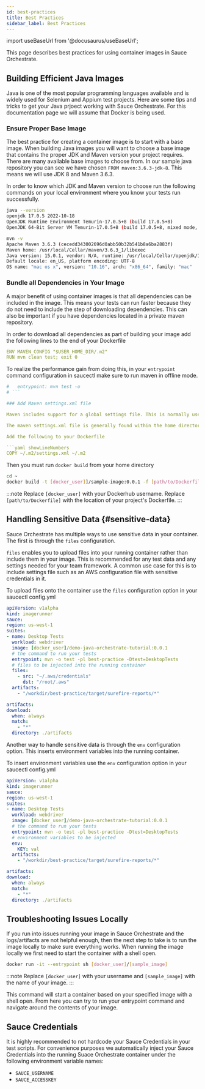```yaml
---
id: best-practices
title: Best Practices
sidebar_label: Best Practices
---
```


import useBaseUrl from '@docusaurus/useBaseUrl';

This page describes best practices for using container images in Sauce Orchestrate.

## Building Efficient Java Images

Java is one of the most popular programming languages available and is widely used for Selenium and Appium test projects. Here are some tips and tricks to get your Java prjoect working with Sauce Orchestrate. For this documentation page we will assume that Docker is being used.

### Ensure Proper Base Image

The best practice for creating a container image is to start with a base image. When building Java images you will want to choose a base image that contains the proper JDK and Maven version your project requires. There are many available base images to choose from. In our sample java repository you can see we have chosen `FROM maven:3.6.3-jdk-8`. This means we will use JDK 8 and Maven 3.6.3.

In order to know which JDK and Maven version to choose run the following commands on your local environment where you know your tests run successfully.

```bash
java --version
openjdk 17.0.5 2022-10-18
OpenJDK Runtime Environment Temurin-17.0.5+8 (build 17.0.5+8)
OpenJDK 64-Bit Server VM Temurin-17.0.5+8 (build 17.0.5+8, mixed mode, sharing)

mvn -v
Apache Maven 3.6.3 (cecedd343002696d0abb50b32b541b8a6ba2883f)
Maven home: /usr/local/Cellar/maven/3.6.3_1/libexec
Java version: 15.0.1, vendor: N/A, runtime: /usr/local/Cellar/openjdk/15.0.1/libexec/openjdk.jdk/Contents/Home
Default locale: en_US, platform encoding: UTF-8
OS name: "mac os x", version: "10.16", arch: "x86_64", family: "mac"
```

### Bundle all Dependencies in Your Image

A major benefit of using container images is that all dependencies can be included in the image. This means your tests can run faster because they do not need to include the step of downloading dependencies. This can also be important if you have dependencies located in a private maven repository.

In order to download all dependencies as part of building your image add the following lines to the end of your Dockerfile

```yaml showLineNumbers
ENV MAVEN_CONFIG "$USER_HOME_DIR/.m2"
RUN mvn clean test; exit 0
```

To realize the performance gain from doing this, in your `entrypoint` command configuration in saucectl make sure to run maven in offline mode.

````yaml
#   entrypoint: mvn test -o
# ```

### Add Maven settings.xml file

Maven includes support for a global settings file. This is normally used to configure global dependencies and registry locations. If your project requires the global settings.xml file be present then you must ensure that file exists within your container image.

The maven settings.xml file is generally found within the home directory of your local dev environment. In order to copy the settings.xml file located in your home directory you need to update your Dockerfile and where you run the ```docker build``` command from.

Add the following to your Dockerfile

```yaml showLineNumbers
COPY ~/.m2/settings.xml ~/.m2
````

Then you must run `docker build` from your home directory

```bash
cd ~
docker build -t [docker_user]]/sample-image:0.0.1 -f [path/to/Dockerfile]
```

:::note
Replace `[docker_user]` with your Dockerhub username. Replace `[path/to/Dockerfile]` with the location of your project's Dockerfile.
:::

## Handling Sensitive Data {#sensitive-data}

Sauce Orchestrate has multiple ways to use sensitive data in your container. The first is through the `files` configuration.

`files` enables you to upload files into your running container rather than include them in your image. This is recommended for any test data and any settings needed for your team framework. A common use case for this is to include settings file such as an AWS configuration file with sensitive credentials in it.

To upload files onto the container use the `files` configuration option in your saucectl config.yml

```yaml showLineNumbers
apiVersion: v1alpha
kind: imagerunner
sauce:
region: us-west-1
suites:
- name: Desktop Tests
  workload: webdriver
  image: [docker_user]/demo-java-orchestrate-tutorial:0.0.1
  # the command to run your tests
  entrypoint: mvn -o test -pl best-practice -Dtest=DesktopTests
  # files to be injected into the running container
  files:
    - src: "~/.aws/credentials"
      dst: "/root/.aws"
  artifacts:
    - "/workdir/best-practice/target/surefire-reports/*"

artifacts:
download:
  when: always
  match:
    - "*"
  directory: ./artifacts
```

Another way to handle sensitive data is through the `env` configuration option. This inserts environment variables into the running container.

To insert environment variables use the `env` configuration option in your saucectl config.yml

```yaml showLineNumbers
apiVersion: v1alpha
kind: imagerunner
sauce:
region: us-west-1
suites:
- name: Desktop Tests
  workload: webdriver
  image: [docker_user]/demo-java-orchestrate-tutorial:0.0.1
  # the command to run your tests
  entrypoint: mvn -o test -pl best-practice -Dtest=DesktopTests
  # environment variables to be injected
  env:
    KEY: val
  artifacts:
    - "/workdir/best-practice/target/surefire-reports/*"

artifacts:
download:
  when: always
  match:
    - "*"
  directory: ./artifacts
```

## Troubleshooting Issues Locally

If you run into issues running your image in Sauce Orchestrate and the logs/artifacts are not helpful enough, then the next step to take is to run the image locally to make sure everything works. When running the image locally we first need to start the container with a shell open.

```bash
docker run -it --entrypoint sh [docker_user]/[sample_image]
```

:::note
Replace `[docker_user]` with your username and `[sample_image]` with the name of your image.
:::

This command will start a container based on your specified image with a shell open. From here you can try to run your entrypoint command and navigate around the contents of your image.

## Sauce Credentials

It is highly recommended to not hardcode your Sauce Credentials in your test scripts. For convenience purposes we automatically inject your Sauce Credentials into the running Suace Orchestrate container under the following environment variable names:

- `SAUCE_USERNAME`
- `SAUCE_ACCESSKEY`
